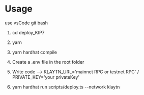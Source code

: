 # Usage

use vsCode git bash 

1. cd deploy_KIP7


2. yarn 


3. yarn hardhat compile


4. Create a .env file in the root folder



5. Write code   -->   KLAYTN_URL='mainnet RPC or testnet RPC' /   PRIVATE_KEY='your privateKey'
                            
                            
6. yarn hardhat run scripts/deploy.ts --network klaytn
